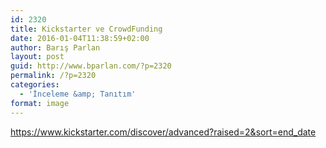 ```yaml
---
id: 2320
title: Kickstarter ve CrowdFunding
date: 2016-01-04T11:38:59+02:00
author: Barış Parlan
layout: post
guid: http://www.bparlan.com/?p=2320
permalink: /?p=2320
categories:
  - 'İnceleme &amp; Tanıtım'
format: image
---
```

<div class="ttr_start">
</div>

https://www.kickstarter.com/discover/advanced?raised=2&sort=end_date

<div class="ttr_end">
</div>